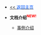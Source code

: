 - [<< <font color="#0056fd">返回主页</font>](/)

- **文档介绍<sup style="color:red;">NEW!</sup>**
    - [事例介绍](./sample/introduction.md)